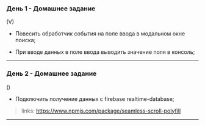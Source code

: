 <h3>День 1 - Домашнее задание</h3> (V)

- Повесить обработчик события на поле ввода в модальном окне поиска;

- При вводе данных в поле ввода выводить значение поля в консоль;

---
<h3>День 2 - Домашнее задание</h3> ()

- Подключить получение данных с firebase realtime-database;

> links: https://www.npmjs.com/package/seamless-scroll-polyfill

---
